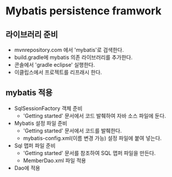 # Mybatis persistence framwork

## 라이브러리 준비
- mvnrepository.com 에서 'mybatis'로 검색한다.
- build.gradle에 mybatis 의존 라이브러리를 추가한다.
- 콘솔에서 'gradle eclipse' 실행한다.
- 이클립스에서 프로젝트를 리프래시 한다.

## mybatis 적용
- SqlSessionFactory 객체 준비
    - 'Getting started' 문서에서 코드 발췌하여 자바 소스 파일에 둔다.
- Mybatis 설정 파일 준비
    - 'Getting started' 문서에서 코드를 발췌한다.
    - mybatis-config.xml(이름 변경 가능) 설정 파일에 붙여 넣는다.
- Sql 맵퍼 파일 준비
    - 'Getting started' 문서를 참조하여 SQL 맵퍼 파일을 만든다.
    - MemberDao.xml 파일 적용
- Dao에 적용